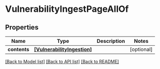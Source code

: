 # VulnerabilityIngestPageAllOf


## Properties
Name | Type | Description | Notes
------------ | ------------- | ------------- | -------------
**contents** | [**[VulnerabilityIngestion]**](VulnerabilityIngestion.md) |  | [optional] 

[[Back to Model list]](../README.md#documentation-for-models) [[Back to API list]](../README.md#documentation-for-api-endpoints) [[Back to README]](../README.md)


